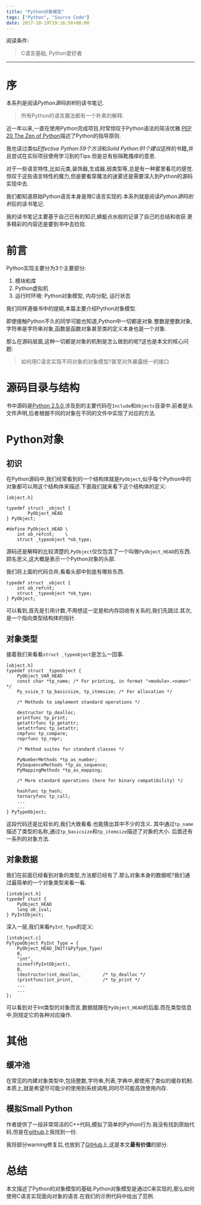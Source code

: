 ```yaml
---
title: "Python对象模型"
tags: ["Python", "Source Code"]
date: 2017-10-19T19:16:56+08:00
---
```


阅读条件:
> C语言基础, Python爱好者

---

<!--more-->


# 序
本系列是阅读*Python源码剖析*的读书笔记.

> 所有Python的语言魔法都有一个朴素的解释.

近一年以来,一直在使用Python完成项目,时常惊叹于Python语法的简洁优雅.[PEP 20 The Zen of Python](https://www.python.org/dev/peps/pep-0020/)描述了Python的指导原则.

我也读过类似*Effective Python:59个方法*和*Solid Python:91个建议*这样的书籍,并且尝试在实际项目使用学习到的Tips.但是总有些隔靴搔痒的意思.

对于一些语言特性,比如元类,装饰器,生成器,弱类型等,总是有一种雾里看花的感觉.惊叹于这些语言特性的魔力,但是要看穿魔法的迷雾还是需要深入到Python的源码实现中去.

我们都知道原始Python语言本身是用C语言实现的.本系列就是阅读*Python源码剖析*后的读书笔记.

我的读书笔记主要基于自己已有的知识,蜻蜓点水般的记录了自己的总结和收获.更多精彩的内容还是要到书中去捡拾.

# 前言
Python实现主要分为3个主要部分:
1. 模块和库
2. Python虚拟机
3. 运行时环境: Python对象模型, 内存分配, 运行状态

我们同样遵循书中的提纲,本篇主要介绍Python对象模型.

即使接触Python不久的同学可能也知道,Python中一切都是对象.整数是整数对象,字符串是字符串对象,函数是函数对象甚至类的定义本身也是一个对象.

那么在源码层面,这种一切都是对象的机制是怎么做到的呢?这也是本文的核心问题:

> 如何用C语言实现不同对象的对象模型?甚至对外暴露统一的接口

# 源码目录与结构
书中源码是[Python 2.5.0](https://www.python.org/download/releases/2.5/),涉及到的主要代码在`Include`和`Objects`目录中.前者是头文件声明,后者根据不同的对象在不同的文件中实现了对应的方法.

# Python对象
## 初识
在Python源码中,我们经常看到的一个结构体就是`PyObject`,似乎每个Python中的对象都可以用这个结构体来描述.下面我们就来看下这个结构体的定义:
```
[object.h]

typedef struct _object {
        PyObject_HEAD
} PyObject;

#define PyObject_HEAD \
    int ob_refcnt;    \
    struct _typeobject *ob_type;
```
源码还是解释的比较清楚的,`PyObject`仅仅包含了一个叫做`PyObject_HEAD`的东西.顾名思义,这大概是表示一个Python对象的头部.

我们将上面的代码合并,看看头部中到底有哪些东西.

```
typedef struct _object {
	int ob_refcnt;
	struct _typeobject *ob_type;
} PyObject;
```

可以看到,首先是引用计数,不用想这一定是和内存回收有关系的,我们先跳过.其次,是一个指向类型结构体的指针.

## 对象类型
接着我们来看看`struct _typeobject`是怎么一回事.
```
[object.h]
typedef struct _typeobject {
	PyObject_VAR_HEAD
	const char *tp_name; /* For printing, in format "<module>.<name>" */
	Py_ssize_t tp_basicsize, tp_itemsize; /* For allocation */

	/* Methods to implement standard operations */

	destructor tp_dealloc;
	printfunc tp_print;
	getattrfunc tp_getattr;
	setattrfunc tp_setattr;
	cmpfunc tp_compare;
	reprfunc tp_repr;

	/* Method suites for standard classes */

	PyNumberMethods *tp_as_number;
	PySequenceMethods *tp_as_sequence;
	PyMappingMethods *tp_as_mapping;

	/* More standard operations (here for binary compatibility) */

	hashfunc tp_hash;
	ternaryfunc tp_call;
    ...
    ...
} PyTypeObject;
```
这段代码还是比较长的,我们大致看看.也能猜出其中不少的含义.
其中通过`tp_name`描述了类型的名称,通过`tp_basicsize`和`tp_itemsize`描述了对象的大小.
后面还有一系列的对象方法.

## 对象数据
我们在前面已经看到对象的类型,方法都已经有了.那么对象本身的数据呢?我们通过最简单的一个对象类型来看一看.
```
[intobject.h]
typedef stuct {
    PyObject_HEAD
    long ob_ival;
} PyIntObject;
```
深入一层,我们来看`PyInt_Type`的定义:
```
[intobject.c]
PyTypeObject PyInt_Type = {
	PyObject_HEAD_INIT(&PyType_Type)
	0,
	"int",
	sizeof(PyIntObject),
	0,
	(destructor)int_dealloc,		/* tp_dealloc */
	(printfunc)int_print,			/* tp_print */
    ...
    ...
};
```
可以看到对于Int类型的对象而言,数据就跟在`PyObject_HEAD`的后面.而在类型信息中,则规定它的各种对应操作.

# 其他
## 缓冲池
在常见的内建对象类型中,包括整数,字符串,列表,字典中,都使用了类似的缓存机制.
本质上,就是希望尽可能少的使用到系统调用,同时尽可能高效使用内存.

## 模拟Small Python
作者提供了一段非常简洁的C++代码,模拟了简单的Python行为.我没有找到原始代码,但是在[github](https://gist.github.com/lastmayday/e9a6d4803d7be5f83d65)上我找到一份.

我将部分warning修复后,也放到了[GitHub](https://github.com/chengyi818/kata/blob/master/Language/python/virtual_machine/SmallPython.cc)上,这是本文**最有价值**的部分.

# 总结
本文描述了Python的对象模型的基础.Python对象模型是通过C来实现的,那么如何使用C语言实现面向对象的语言.在我们的示例代码中给出了范例.
